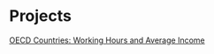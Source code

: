 # Projects


<a href="http://nbviewer.jupyter.org/github/DaoNine/Projects/blob/master/OECD%20Countries.ipynb">OECD Countries: Working Hours and Average Income</a>

